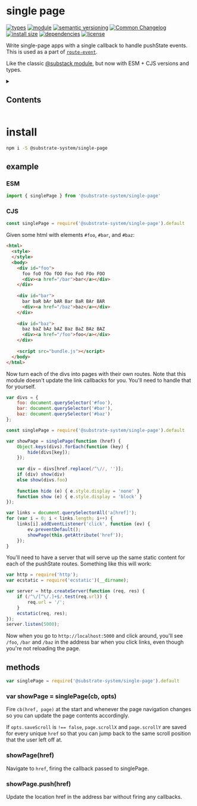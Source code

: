 # single page
[![types](https://img.shields.io/npm/types/@substrate-system/single-page?style=flat-square)](README.md)
[![module](https://img.shields.io/badge/module-ESM%2FCJS-blue?style=flat-square)](README.md)
[![semantic versioning](https://img.shields.io/badge/semver-2.0.0-blue?logo=semver&style=flat-square)](https://semver.org/)
[![Common Changelog](https://nichoth.github.io/badge/common-changelog.svg)](./CHANGELOG.md)
[![install size](https://flat.badgen.net/packagephobia/install/@bicycle-codes/keys?cache-control=no-cache)](https://packagephobia.com/result?p=@bicycle-codes/keys)
[![dependencies](https://img.shields.io/badge/dependencies-zero-brightgreen.svg?style=flat-square)](package.json)
[![license](https://img.shields.io/badge/license-MIT-brightgreen.svg?style=flat-square)](LICENSE)


Write single-page apps with a single callback to handle pushState events. This is used as a part of [`route-event`](https://github.com/substrate-system/route-event).

Like the classic [@substack module](https://www.npmjs.com/package/single-page), but now with ESM + CJS versions and types.

<details><summary><h2>Contents</h2></summary>

<!-- toc -->

- [install](#install)
  * [example](#example)
    + [ESM](#esm)
    + [CJS](#cjs)
  * [methods](#methods)
    + [var showPage = singlePage(cb, opts)](#var-showpage--singlepagecb-opts)
    + [showPage(href)](#showpagehref)
    + [showPage.push(href)](#showpagepushhref)

<!-- tocstop -->

</details>

# install
```sh
npm i -S @substrate-system/single-page
```

## example

### ESM
```js
import { singlePage } from '@substrate-system/single-page'
```

### CJS
```js
const singlePage = require('@substrate-system/single-page').default
```

Given some html with elements `#foo`, `#bar`, and `#baz`:

```html
<html>
  <style>
  </style>
  <body>
    <div id="foo">
      foo foO fOo fOO Foo FoO FOo FOO
      <div><a href="/bar">bar</a></div>
    </div>
    
    <div id="bar">
      bar baR bAr bAR Bar BaR BAr BAR
      <div><a href="/baz">baz</a></div>
    </div>
    
    <div id="baz">
      baz baZ bAz bAZ Baz BaZ BAz BAZ
      <div><a href="/foo">foo</a></div>
    </div>
    
    <script src="bundle.js"></script>
  </body>
</html>
```

Now turn each of the divs into pages with their own routes.
Note that this module doesn't update the link callbacks for you. You'll need to
handle that for yourself.

```js
var divs = {
    foo: document.querySelector('#foo'),
    bar: document.querySelector('#bar'),
    baz: document.querySelector('#baz')
};

const singlePage = require('@substrate-system/single-page').default

var showPage = singlePage(function (href) {
    Object.keys(divs).forEach(function (key) {
        hide(divs[key]);
    });
    
    var div = divs[href.replace(/^\//, '')];
    if (div) show(div)
    else show(divs.foo)
    
    function hide (e) { e.style.display = 'none' }
    function show (e) { e.style.display = 'block' }
});

var links = document.querySelectorAll('a[href]');
for (var i = 0; i < links.length; i++) {
    links[i].addEventListener('click', function (ev) {
        ev.preventDefault();
        showPage(this.getAttribute('href'));
    });
}
```

You'll need to have a server that will serve up the same static content for each
of the pushState routes. Something like this will work:

```js
var http = require('http');
var ecstatic = require('ecstatic')(__dirname);

var server = http.createServer(function (req, res) {
    if (/^\/[^\/.]+$/.test(req.url)) {
        req.url = '/';
    }
    ecstatic(req, res);
});
server.listen(5000);
```

Now when you go to `http://localhost:5000` and click around, you'll see `/foo`,
`/bar` and `/baz` in the address bar when you click links, even though you're
not reloading the page.

## methods

```js
var singlePage = require('@substrate-system/single-page').default
```

### var showPage = singlePage(cb, opts)

Fire `cb(href, page)` at the start and whenever the page navigation changes so
you can update the page contents accordingly.

If `opts.saveScroll` is `!== false`, `page.scrollX` and `page.scrollY` are saved
for every unique `href` so that you can jump back to the same scroll position
that the user left off at.

### showPage(href)

Navigate to `href`, firing the callback passed to singlePage.

### showPage.push(href)

Update the location href in the address bar without firing any callbacks.
